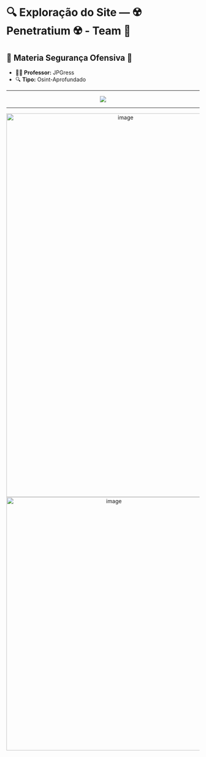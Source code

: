 # 🔍 Exploração do Site — ☢️ Penetratium ☢️ - Team 📡

## 🔗 Materia Segurança Ofensiva 📕

- 👨‍🏫 **Professor:** JPGress
- 🔍 **Tipo:** Osint-Aprofundado
---

<p align="center">
  <a href="https://github.com/Luanqmata/-Windows-Is-Life-/blob/main/dns_scan_melh_basic.ps1">
    <img src="https://img.shields.io/badge/Link-Programa-39ff14?style=for-the-badge&logo=cloudflare&logoColor=white" />
  </a>
</p>

---

<p align="center">
  <img width="606" height="999" alt="image" src="https://github.com/user-attachments/assets/ca133be6-cf89-4c49-a1b4-a8eff0ba9796" />
  
  <img width="545" height="660" alt="image" src="https://github.com/user-attachments/assets/e36c3d09-636e-4841-8733-4c4feac67586" />
</p>

